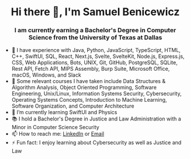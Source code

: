 <h1 align="center">Hi there 👋, I'm Samuel Benicewicz</h1>
<h3 align="center">I am currently earning a Bachelor's Degree in Computer Science from the University of Texas at Dallas</h3>

- 🔭 I have experience with Java, Python, JavaScript, TypeScript, HTML, C++, SwiftUI, SQL, React, Next.js, Svelte, SvelteKit, Node.js, Express.js, CSS, Web Applications, Bots, UNIX, Git, GitHub, PostgreSQL, SQLite, Rest API, Fetch API, MIPS Assembly, Burp Suite, Microsoft Office, macOS, Windows, and Slack
- 📖 Some relevant courses I have taken include Data Structures & Algorithm Analysis, Object Oriented Programming, Software Engineering, Unix/Linux, Information Systems Security, Cybersecurity, Operating Systems Concepts, Introduction to Machine Learning, Software Organization, and Computer Architecture
- 🌱 I’m currently learning SwiftUI and Physics
- 📚 I hold a Bachelor's Degree in Justice and Law Administration with a Minor in Computer Science Security
- 📫 How to reach me: <a href="https://www.linkedin.com/in/samuel-benicewicz/">LinkedIn</a> or <a href="mailto:sambenicewicz@yahoo.com">Email</a>
- ⚡ Fun fact: I enjoy learning about Cybersecurity as well as Justice and Law
